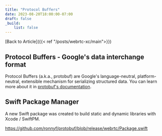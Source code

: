 ```yaml
---
title: "Protocol Buffers"
date: 2023-08-20T18:00:00-07:00
draft: false
_build:
    list: false
---
```


[Back to Article]({{< ref "/posts/webrtc-xc/main">}})

## Protocol Buffers - Google's data interchange format

Protocol Buffers (a.k.a., protobuf) are Google's language-neutral,
platform-neutral, extensible mechanism for serializing structured data. You
can learn more about it in [protobuf's documentation](https://protobuf.dev).

## Swift Package Manager

A new Swift package was created to build static and dynamic libraries with Xcode / SwiftPM.

https://github.com/ronnyf/protobuf/blob/release/webrtc/Package.swift
